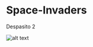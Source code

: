 # Space-Invaders
Despasito 2


![alt text](https://raw.githubusercontent.com/PanTomko/Space-Invaders/Screen-shots/begining.png)
